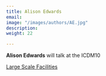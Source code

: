 ```yaml
---
title: Alison Edwards
email: 
image: "/images/authors/AE.jpg"
description: 
weight: 22 

---
```


**Alison Edwards** will talk at the ICDM10

[Large Scale Facilities](/topics/11_large-scale-facilities)
